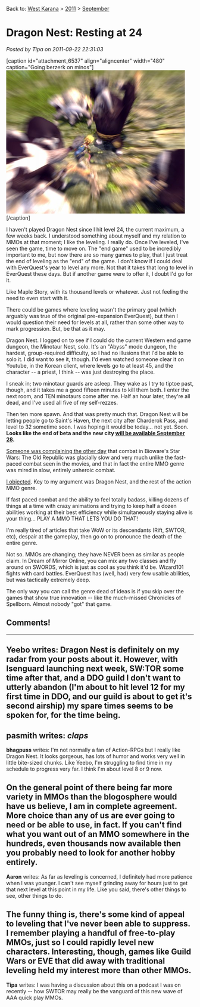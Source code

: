 Back to: [West Karana](/posts/westkarana.md) > [2011](/posts/2011/westkarana.md) > [September](./westkarana.md)
# Dragon Nest: Resting at 24

*Posted by Tipa on 2011-09-22 22:31:03*

[caption id="attachment\_6537" align="aligncenter" width="480" caption="Going berzerk on minos"][![](../../../uploads/2011/09/DragonNest-2011-09-22-21-26-10-46-480x384.jpg "Going berzerk on minos")](../../../uploads/2011/09/DragonNest-2011-09-22-21-26-10-46.jpg)[/caption]

I haven't played Dragon Nest since I hit level 24, the current maximum, a few weeks back. I understood something about myself and my relation to MMOs at that moment; I like the leveling. I really do. Once I've leveled, I've seen the game, time to move on. The "end game" used to be incredibly important to me, but now there are so many games to play, that I just treat the end of leveling as the "end" of the game. I don't know if I could deal with EverQuest's year to level any more. Not that it takes that long to level in EverQuest these days. But if another game were to offer it, I doubt I'd go for it.

Like Maple Story, with its thousand levels or whatever. Just not feeling the need to even start with it.

There could be games where leveling wasn't the primary goal (which arguably was true of the original pre-expansion EverQuest), but then I would question their need for levels at all, rather than some other way to mark progression. But, be that as it may.

Dragon Nest. I logged on to see if I could do the current Western end game dungeon, the Minotaur Nest, solo. It's an "Abyss" mode dungeon, the hardest, group-required difficulty, so I had no illusions that I'd be able to solo it. I did want to see it, though. I'd even watched someone clear it on Youtube, in the Korean client, where levels go to at least 45, and the character -- a priest, I think -- was just destroying the place.

I sneak in; two minotaur guards are asleep. They wake as I try to tiptoe past, though, and it takes me a good fifteen minutes to kill them both. I enter the next room, and TEN minotaurs come after me. Half an hour later, they're all dead, and I've used all five of my self-rezzes.

Then ten more spawn. And that was pretty much that. Dragon Nest will be letting people go to Saint's Haven, the next city after Charderok Pass, and level to 32 sometime soon. I was hoping it would be today... not yet. Soon. **Looks like the end of beta and the new city [will be available September 28](http://www.neoseeker.com/news/17422-dragon-nest-launches-in-north-america-on-september-28/).**

[Someone was complaining the other day](http://massively.joystiq.com/2011/09/13/the-soapbox-why-mmo-combat-sucks-and-how-bioware-couldve-made/) that combat in Bioware's Star Wars: The Old Republic was glacially slow and very much unlike the fast-paced combat seen in the movies, and that in fact the entire MMO genre was mired in slow, entirely unheroic combat.

[I objected](https://plus.google.com/108460561201888322767/posts/76G8Zf9kqYB "I humbly protest!"). Key to my argument was Dragon Nest, and the rest of the action MMO genre.

If fast paced combat and the ability to feel totally badass, killing dozens of things at a time with crazy animations and trying to keep half a dozen abilities working at their best efficiency while simultaneously staying alive is your thing... PLAY A MMO THAT LETS YOU DO THAT!

I'm really tired of articles that take WoW or its descendants (Rift, SWTOR, etc), despair at the gameplay, then go on to pronounce the death of the entire genre.

Not so. MMOs are changing; they have NEVER been as similar as people claim. In Dream of Mirror Online, you can mix any two classes and fly around on SWORDS, which is just as cool as you think it'd be. Wizard101 fights with card battles. EverQuest has (well, had) very few usable abilities, but was tactically extremely deep. 

The only way you can call the genre dead of ideas is if you skip over the games that show true innovation -- like the much-missed Chronicles of Spellborn. Almost nobody "got" that game.


## Comments!
---
**Yeebo** writes: Dragon Nest is definitely on my radar from your posts about it. However, with Isenguard launching next week, SW:TOR some time after that, and a DDO guild I don't want to utterly abandon (I'm about to hit level 12 for my first time in DDO, and our guild is about to get it's second airship) my spare times seems to be spoken for, for the time being.
---
**pasmith** writes: *claps*
---
**bhagpuss** writes: I'm not normally a fan of Action-RPGs but I really like Dragon Nest. It looks gorgeous, has lots of humor and works very well in little bite-sized chunks. Like Yeebo, I'm struggling to find time in my schedule to progress very far. I think I'm about level 8 or 9 now.

On the general point of there being far more variety in MMOs than the blogosphere would have us believe, I am in complete agreement. More choice than any of us are ever going to need or be able to use, in fact. If you can't find what you want out of an MMO somewhere in the hundreds, even thousands now available then you probably need to look for another hobby entirely.
---
**Aaron** writes: As far as leveling is concerned, I definitely had more patience when I was younger. I can't see myself grinding away for hours just to get that next level at this point in my life. Like you said, there's other things to see, other things to do.

The funny thing is, there's some kind of appeal to leveling that I've never been able to suppress. I remember playing a handful of free-to-play MMOs, just so I could rapidly level new characters. Interesting, though, games like Guild Wars or EVE that did away with traditional leveling held my interest more than other MMOs.
---
**Tipa** writes: I was having a discussion about this on a podcast I was on recently -- how SWTOR may really be the vanguard of this new wave of AAA quick play MMOs.
